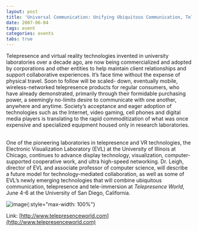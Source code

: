 ```yaml
---
layout: post
title: 'Universal Communication: Unifying Ubiquitous Communication, Telepresence and Tele-immersion'
date: 2007-06-04
tags: event
categories: events
tabs: true
---
```


Telepresence and virtual reality technologies invented in university laboratories over a decade ago, are now being commercialized and adopted by corporations and other entities to help maintain client relationships and support collaborative experiences. It&rsquo;s face time without the expense of physical travel. Soon to follow will be scaled- down, eventually mobile, wireless-networked telepresence products for regular consumers, who have already demonstrated, primarily through their formidable purchasing power, a seemingly no-limits desire to communicate with one another, anywhere and anytime. Society&rsquo;s acceptance and eager adoption of technologies such as the Internet, video gaming, cell phones and digital media players is translating to the rapid commoditization of what was once expensive and specialized equipment housed only in research laboratories.<br><br>

One of the pioneering laboratories in telepresence and VR technologies, the Electronic Visualization Laboratory (EVL) at the University of Illinois at Chicago, continues to advance display technology, visualization, computer-supported cooperative work, and ultra high-speed networking. Dr. Leigh, director of EVL and associate professor of computer science, will describe a future model for technology-mediated collaboration, as well as some of EVL&rsquo;s newly emerging technologies that will combine ubiquitous communication, telepresence and tele-immersion at <em>Telepresence World</em>, June 4-6 at the University of San Diego, California.

![image](https://www.evl.uic.edu/output/originals/telepresworldlogo.gif-srcw.jpg){:style="max-width: 100%"}


Link: [http://www.telepresenceworld.com](http://www.telepresenceworld.com)
